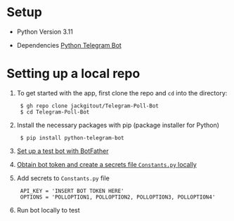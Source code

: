 # Setup

* Python Version 3.11

* Dependencies
  [Python Telegram Bot](https://github.com/python-telegram-bot/python-telegram-bot)

# Setting up a local repo
  
1. To get started with the app, first clone the repo and <code>cd</code> into the directory:
  
        $ gh repo clone jackgitout/Telegram-Poll-Bot
        $ cd Telegram-Poll-Bot

2. Install the necessary packages with pip (package installer for Python)

        
        $ pip install python-telegram-bot
        
3. [Set up a test bot with BotFather](https://core.telegram.org/bots/)
   
4. [Obtain bot token and create a secrets file `Constants.py` locally](https://core.telegram.org/bots/tutorial#obtain-your-bot-token)
   
5. Add secrets to `Constants.py` file
        
        API_KEY = 'INSERT BOT TOKEN HERE'
        OPTIONS = 'POLLOPTION1, POLLOPTION2, POLLOPTION3, POLLOPTION4'

6. Run bot locally to test
